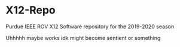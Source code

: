 # X12-Repo
Purdue IEEE ROV X12 Software repository for the 2019-2020 season

Uhhhhh maybe works idk might become sentient or something
